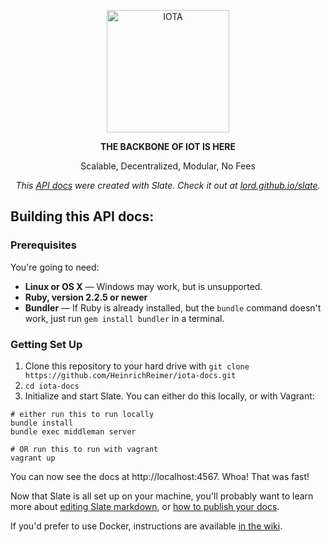 <p align="center">
  <img src="https://github.com/HeinrichReimer/iota-docs/blob/gh-pages/images/iota_logo_github.png" alt="IOTA" width="196">
</p>

<p align="center"><b>THE BACKBONE OF IOT IS HERE</b></p>
<p align="center">Scalable, Decentralized, Modular, No Fees</p>

<p align="center"><em>This <a href=https://heinrichreimer.github.io/iota-docs>API docs</a> were created with Slate. Check it out at <a href="https://lord.github.io/slate">lord.github.io/slate</a>.</em></p>

Building this API docs:
-----------------------

### Prerequisites

You're going to need:

 - **Linux or OS X** — Windows may work, but is unsupported.
 - **Ruby, version 2.2.5 or newer**
 - **Bundler** — If Ruby is already installed, but the `bundle` command doesn't work, just run `gem install bundler` in a terminal.

### Getting Set Up

1. Clone this repository to your hard drive with `git clone https://github.com/HeinrichReimer/iota-docs.git`
2. `cd iota-docs`
3. Initialize and start Slate. You can either do this locally, or with Vagrant:

```shell
# either run this to run locally
bundle install
bundle exec middleman server

# OR run this to run with vagrant
vagrant up
```

You can now see the docs at http://localhost:4567. Whoa! That was fast!

Now that Slate is all set up on your machine, you'll probably want to learn more about [editing Slate markdown](https://github.com/lord/slate/wiki/Markdown-Syntax), or [how to publish your docs](https://github.com/lord/slate/wiki/Deploying-Slate).

If you'd prefer to use Docker, instructions are available [in the wiki](https://github.com/lord/slate/wiki/Docker).
